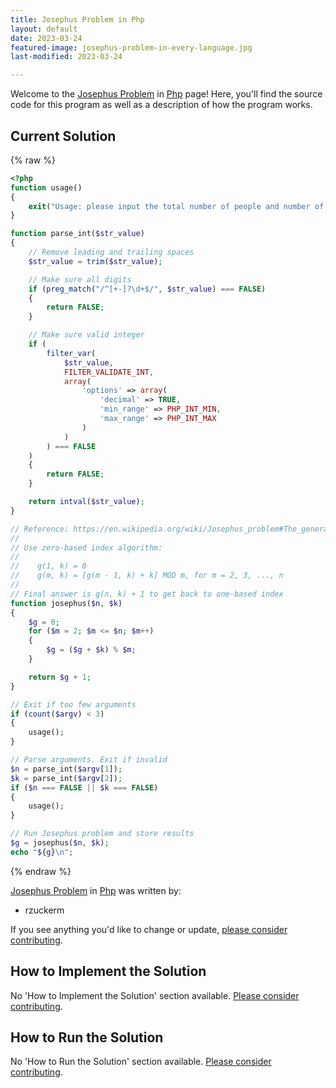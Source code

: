 ```yaml
---
title: Josephus Problem in Php
layout: default
date: 2023-03-24
featured-image: josephus-problem-in-every-language.jpg
last-modified: 2023-03-24

---
```


Welcome to the [Josephus Problem](https://sampleprograms.io/projects/josephus-problem) in [Php](https://sampleprograms.io/languages/php) page! Here, you'll find the source code for this program as well as a description of how the program works.

## Current Solution

{% raw %}

```php
<?php
function usage()
{
    exit("Usage: please input the total number of people and number of people to skip.");
}

function parse_int($str_value)
{
    // Remove leading and trailing spaces
    $str_value = trim($str_value);

    // Make sure all digits
    if (preg_match("/^[+-]?\d+$/", $str_value) === FALSE)
    {
        return FALSE;
    }

    // Make sure valid integer
    if (
        filter_var(
            $str_value,
            FILTER_VALIDATE_INT,
            array(
                'options' => array(
                    'decimal' => TRUE,
                    'min_range' => PHP_INT_MIN,
                    'max_range' => PHP_INT_MAX
                )
            )
        ) === FALSE
    )
    {
        return FALSE;
    }

    return intval($str_value);
}

// Reference: https://en.wikipedia.org/wiki/Josephus_problem#The_general_case
//
// Use zero-based index algorithm:
//
//    g(1, k) = 0
//    g(m, k) = [g(m - 1, k) + k] MOD m, for m = 2, 3, ..., n
//
// Final answer is g(n, k) + 1 to get back to one-based index
function josephus($n, $k)
{
    $g = 0;
    for ($m = 2; $m <= $n; $m++)
    {
        $g = ($g + $k) % $m;
    }

    return $g + 1;
}

// Exit if too few arguments
if (count($argv) < 3)
{
    usage();
}

// Parse arguments. Exit if invalid
$n = parse_int($argv[1]);
$k = parse_int($argv[2]);
if ($n === FALSE || $k === FALSE)
{
    usage();
}

// Run Josephus problem and store results
$g = josephus($n, $k);
echo "${g}\n";
```

{% endraw %}

[Josephus Problem](https://sampleprograms.io/projects/josephus-problem) in [Php](https://sampleprograms.io/languages/php) was written by:

- rzuckerm

If you see anything you'd like to change or update, [please consider contributing](https://github.com/TheRenegadeCoder/sample-programs).

## How to Implement the Solution

No 'How to Implement the Solution' section available. [Please consider contributing](https://github.com/TheRenegadeCoder/sample-programs-website).

## How to Run the Solution

No 'How to Run the Solution' section available. [Please consider contributing](https://github.com/TheRenegadeCoder/sample-programs-website).